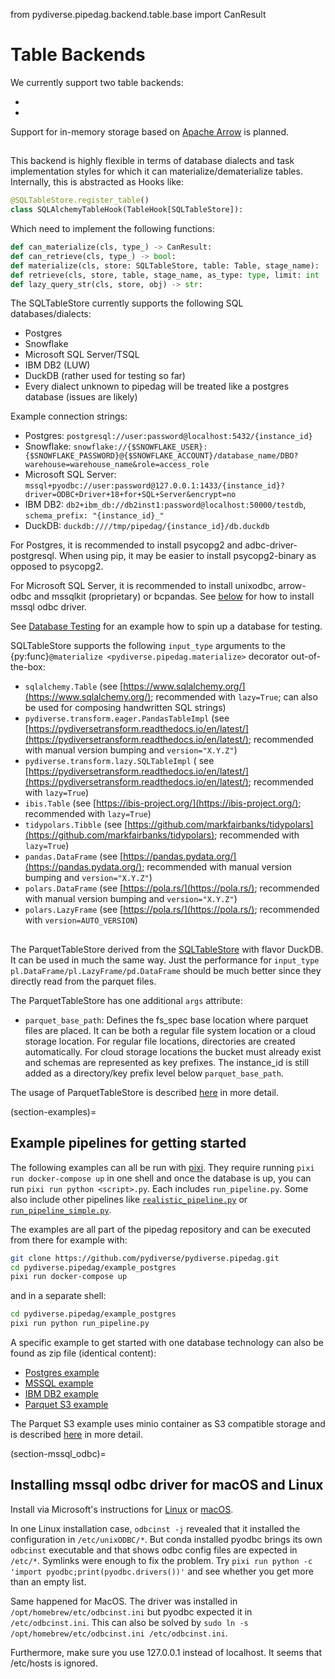 from pydiverse.pipedag.backend.table.base import CanResult

# Table Backends

We currently support two table backends:

- [](#pydiverse.pipedag.backend.table.SQLTableStore)
- [](#pydiverse.pipedag.backend.table.parquet.ParquetTableStore)

Support for in-memory storage based on [Apache Arrow](https://arrow.apache.org/) is planned.

## [](#pydiverse.pipedag.backend.table.SQLTableStore)

This backend is highly flexible in terms of database dialects and task implementation styles for which it can
materialize/dematerialize tables. Internally, this is abstracted as Hooks like:

```python
@SQLTableStore.register_table()
class SQLAlchemyTableHook(TableHook[SQLTableStore]):
```

Which need to implement the following functions:

```python
def can_materialize(cls, type_) -> CanResult:
def can_retrieve(cls, type_) -> bool:
def materialize(cls, store: SQLTableStore, table: Table, stage_name):
def retrieve(cls, store, table, stage_name, as_type: type, limit: int | None = None):
def lazy_query_str(cls, store, obj) -> str:
```

The SQLTableStore currently supports the following SQL databases/dialects:

- Postgres
- Snowflake
- Microsoft SQL Server/TSQL
- IBM DB2 (LUW)
- DuckDB (rather used for testing so far)
- Every dialect unknown to pipedag will be treated like a postgres database (issues are likely)

Example connection strings:
- Postgres: `postgresql://user:password@localhost:5432/{instance_id}`
- Snowflake: `snowflake://{$SNOWFLAKE_USER}:{$SNOWFLAKE_PASSWORD}@{$SNOWFLAKE_ACCOUNT}/database_name/DBO?warehouse=warehouse_name&role=access_role`
- Microsoft SQL Server: `mssql+pyodbc://user:password@127.0.0.1:1433/{instance_id}?driver=ODBC+Driver+18+for+SQL+Server&encrypt=no`
- IBM DB2: `db2+ibm_db://db2inst1:password@localhost:50000/testdb`, `schema_prefix: "{instance_id}_"`
- DuckDB: `duckdb:////tmp/pipedag/{instance_id}/db.duckdb`

For Postgres, it is recommended to install psycopg2 and adbc-driver-postgresql. When using pip, it may be easier to
install psycopg2-binary as opposed to psycopg2.

For Microsoft SQL Server, it is recommended to install unixodbc, arrow-odbc and mssqlkit (proprietary) or bcpandas.
See [below](#section-mssql_odbc) for how to install mssql odbc driver.

See [Database Testing](database_testing.md) for an example how to spin up a database for testing.

SQLTableStore supports the following `input_type` arguments to the {py:func}`@materialize <pydiverse.pipedag.materialize>`
decorator out-of-the-box:

- `sqlalchemy.Table` (see [https://www.sqlalchemy.org/](https://www.sqlalchemy.org/); recommended with `lazy=True`;
  can also be used for composing handwritten SQL strings)
- `pydiverse.transform.eager.PandasTableImpl` (see
  [https://pydiversetransform.readthedocs.io/en/latest/](https://pydiversetransform.readthedocs.io/en/latest/);
  recommended with manual version bumping and `version="X.Y.Z"`)
- `pydiverse.transform.lazy.SQLTableImpl` (
  see [https://pydiversetransform.readthedocs.io/en/latest/](https://pydiversetransform.readthedocs.io/en/latest/);
  recommended with `lazy=True`)
- `ibis.Table` (see [https://ibis-project.org/](https://ibis-project.org/); recommended with `lazy=True`)
- `tidypolars.Tibble` (see [https://github.com/markfairbanks/tidypolars](https://github.com/markfairbanks/tidypolars);
  recommended with `lazy=True`)
- `pandas.DataFrame` (see [https://pandas.pydata.org/](https://pandas.pydata.org/); recommended with manual version
  bumping and `version="X.Y.Z"`)
- `polars.DataFrame` (see [https://pola.rs/](https://pola.rs/); recommended with manual version bumping
  and `version="X.Y.Z"`)
- `polars.LazyFrame` (see [https://pola.rs/](https://pola.rs/); recommended with `version=AUTO_VERSION`)

## [](#pydiverse.pipedag.backend.table.parquet.ParquetTableStore)

The ParquetTableStore derived from the [SQLTableStore](#pydiverse.pipedag.backend.table.SQLTableStore)
with flavor DuckDB. It can be used in much the same way. Just the performance for `input_type`
`pl.DataFrame/pl.LazyFrame/pd.DataFrame` should be much better since they directly read from the
parquet files.

The ParquetTableStore has one additional `args` attribute:
- `parquet_base_path`: Defines the fs_spec base location where parquet files are placed.
It can be both a regular file system location or a cloud storage location.
For regular file locations, directories are created automatically. For cloud storage
locations the bucket must already exist and schemas are represented as key prefixes.
The instance_id is still added as a directory/key prefix level below `parquet_base_path`.

The usage of ParquetTableStore is described [here](parquet_s3.md) in more detail.

(section-examples)=
## Example pipelines for getting started

The following examples can all be run with [pixi](https://pixi.sh/latest/installation/). They require running
`pixi run docker-compose up` in one shell and once the database is up, you can run `pixi run python <script>.py`.
Each includes `run_pipeline.py`. Some also include other pipelines like
[`realistic_pipeline.py`](examples/realistic_pipeline.md) or [`run_pipeline_simple.py`](database_testing.md).

The examples are all part of the pipedag repository and can be executed from there for example with:
```bash
git clone https://github.com/pydiverse/pydiverse.pipedag.git
cd pydiverse.pipedag/example_postgres
pixi run docker-compose up
```
and in a separate shell:
```bash
cd pydiverse.pipedag/example_postgres
pixi run python run_pipeline.py
```

A specific example to get started with one database technology can also be found as zip file (identical content):
- [Postgres example](examples/zip/example_postgres.zip)
- [MSSQL example](examples/zip/example_mssql.zip)
- [IBM DB2 example](examples/zip/example_ibm_db2.zip)
- [Parquet S3 example](examples/zip/example_parquet_s3.zip)

The Parquet S3 example uses minio container as S3 compatible storage and is described
[here](parquet_s3.md) in more detail.

(section-mssql_odbc)=
## Installing mssql odbc driver for macOS and Linux

Install via Microsoft's
instructions for [Linux](https://docs.microsoft.com/en-us/sql/connect/odbc/linux-mac/installing-the-microsoft-odbc-driver-for-sql-server)
or [macOS](https://learn.microsoft.com/en-us/sql/connect/odbc/linux-mac/install-microsoft-odbc-driver-sql-server-macos).

In one Linux installation case, `odbcinst -j` revealed that it installed the configuration in `/etc/unixODBC/*`.
But conda installed pyodbc brings its own `odbcinst` executable and that shows odbc config files are expected in
`/etc/*`. Symlinks were enough to fix the problem. Try `pixi run python -c 'import pyodbc;print(pyodbc.drivers())'`
and see whether you get more than an empty list.

Same happened for MacOS. The driver was installed in `/opt/homebrew/etc/odbcinst.ini` but pyodbc expected it in
`/etc/odbcinst.ini`. This can also be solved by `sudo ln -s /opt/homebrew/etc/odbcinst.ini /etc/odbcinst.ini`.

Furthermore, make sure you use 127.0.0.1 instead of localhost. It seems that /etc/hosts is ignored.
